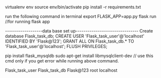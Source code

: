 virtualenv env
source env/bin/activate
pip install -r requirements.txt


run the following command in terminal
export FLASK_APP=app.py
flask run   			//for running flask app


-------------------data base set up--------------------------------
 Create database Flask_task_db;
CREATE USER 'Flask_task_user'@'localhost' IDENTIFIED BY 'Flask@123';
GRANT ALL ON Flask_task_db.* TO 'Flask_task_user'@'localhost';
FLUSH PRIVILEGES;


pip install flask_mysqldb
sudo apt-get install libmysqlclient-dev			// use this cmd only if you get error while running above command.


Flask_task_user
Flask_task_db
Flask@123
root
localhost
